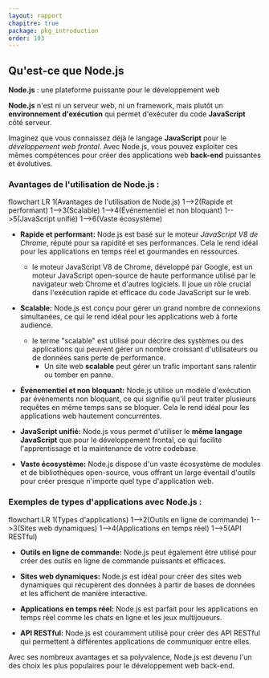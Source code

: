 ```yaml
---
layout: rapport
chapitre: true
package: pkg_introduction
order: 103
---
```


<!-- new slide -->

## Qu'est-ce que Node.js

**Node.js** : une plateforme puissante pour le développement web

**Node.js** n'est ni un serveur web, ni un framework, mais plutôt un **environnement d'exécution** qui permet d'exécuter du code **JavaScript** côté serveur. 

<!-- note -->

Imaginez que vous connaissez déjà le langage **JavaScript** pour le *développement web frontal*. Avec Node.js, vous pouvez exploiter ces mêmes compétences pour créer des applications web **back-end** puissantes et évolutives. 

<!-- new slide -->

### Avantages de l'utilisation de Node.js : 

<div class="mermaid">
flowchart LR
1(Avantages de l'utilisation de Node.js)
1-->2(Rapide et performant)
1-->3(Scalable)
1-->4(Événementiel et non bloquant)
1-->5(JavaScript unifié)
1-->6(Vaste écosystème)
</div>


<!-- note -->

* **Rapide et performant:** Node.js est basé sur le moteur *JavaScript V8 de Chrome*, réputé pour sa rapidité et ses performances. Cela le rend idéal pour les applications en temps réel et gourmandes en ressources.
  * le moteur JavaScript V8 de Chrome, développé par Google, est un moteur JavaScript open-source de haute performance utilisé par le navigateur web Chrome et d'autres logiciels. Il joue un rôle crucial dans l'exécution rapide et efficace du code JavaScript sur le web.

* **Scalable:** Node.js est conçu pour gérer un grand nombre de connexions simultanées, ce qui le rend idéal pour les applications web à forte audience.
  * le terme "scalable" est  utilisé pour décrire des systèmes ou des applications qui peuvent gérer un nombre croissant d'utilisateurs ou de données sans perte de performance.
    * Un site web **scalable** peut gérer un trafic important sans ralentir ou tomber en panne.

* **Événementiel et non bloquant:** Node.js utilise un modèle d'exécution par événements non bloquant, ce qui signifie qu'il peut traiter plusieurs requêtes en même temps sans se bloquer. Cela le rend idéal pour les applications web hautement concurrentes.

* **JavaScript unifié:** Node.js vous permet d'utiliser le **même langage JavaScript** que pour le développement frontal, ce qui facilite l'apprentissage et la maintenance de votre codebase.

* **Vaste écosystème:** Node.js dispose d'un vaste écosystème de modules et de bibliothèques open-source, vous offrant un large éventail d'outils pour créer presque n'importe quel type d'application web.

<!-- new slide -->

### Exemples de types d'applications avec Node.js : 


<div class="mermaid">
flowchart LR
1(Types d'applications) 
1-->2(Outils en ligne de commande)
1-->3(Sites web dynamiques)
1-->4(Applications en temps réel)
1-->5(API RESTful)
</div>

<!-- note -->

* **Outils en ligne de commande:** Node.js peut également être utilisé pour créer des outils en ligne de commande puissants et efficaces.

* **Sites web dynamiques:** Node.js est idéal pour créer des sites web dynamiques qui récupèrent des données à partir de bases de données et les affichent de manière interactive.

* **Applications en temps réel:** Node.js est parfait pour les applications en temps réel comme les chats en ligne et les jeux multijoueurs.

* **API RESTful:** Node.js est couramment utilisé pour créer des API RESTful qui permettent à différentes applications de communiquer entre elles.


Avec ses nombreux avantages et sa polyvalence, Node.js est devenu l'un des choix les plus populaires pour le développement web back-end.
